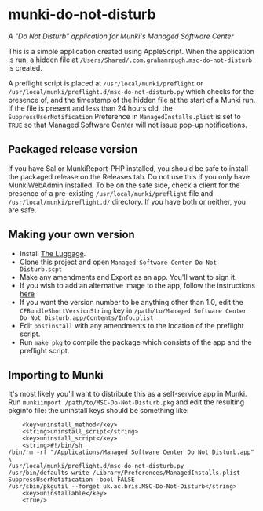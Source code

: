 # munki-do-not-disturb

*A "Do Not Disturb" application for Munki's Managed Software Center*

This is a simple application created using AppleScript. When the application is 
run, a hidden file at `/Users/Shared/.com.grahamrpugh.msc-do-not-disturb` is created.

A preflight script is placed at `/usr/local/munki/preflight` or 
`/usr/local/munki/preflight.d/msc-do-not-disturb.py` 
which checks for the presence of, and the timestamp of the hidden file at the start of a 
Munki run. If the file is present and less than 24 hours old, the 
`SuppressUserNotification` Preference in `ManagedInstalls.plist` is set to `TRUE` so that 
Managed Software Center will not issue pop-up notifications.

## Packaged release version

If you have Sal or MunkiReport-PHP installed, you should be safe to install the 
packaged release on the Releases tab.  Do not use this if you only have 
MunkiWebAdmin installed.  To be on the safe side, check a client for the presence of a 
pre-existing `/usr/local/munki/preflight` file and `/usr/local/munki/preflight.d/` 
directory. If you have both or neither, you are safe.

## Making your own version

* Install [The Luggage](http://grahamgilbert.com/blog/2013/08/09/the-luggage-an-introduction/).
* Clone this project and open `Managed Software Center Do Not Disturb.scpt`
* Make any amendments and Export as an app. You'll want to sign it.
* If you wish to add an alternative image to the app, follow the instructions [here](http://superuser.com/questions/37811/how-can-i-change-an-application-icon-in-mac-os-x)
* If you want the version number to be anything other than 1.0, edit the `CFBundleShortVersionString` key in `/path/to/Managed Software Center Do Not Disturb.app/Contents/Info.plist` 
* Edit `postinstall` with any amendments to the location of the preflight script.
* Run `make pkg` to compile the package which consists of the app and the preflight script.

## Importing to Munki

It's most likely you'll want to distribute this as a self-service app in Munki. Run `munkiimport /path/to/MSC-Do-Not-Disturb.pkg` and edit the resulting pkginfo file: 
the uninstall keys should be something like:

```
	<key>uninstall_method</key>
	<string>uninstall_script</string>
	<key>uninstall_script</key>
	<string>#!/bin/sh
/bin/rm -rf "/Applications/Managed Software Center Do Not Disturb.app" \
/usr/local/munki/preflight.d/msc-do-not-disturb.py
/usr/bin/defaults write /Library/Preferences/ManagedInstalls.plist SuppressUserNotification -bool FALSE
/usr/sbin/pkgutil --forget uk.ac.bris.MSC-Do-Not-Disturb</string>
	<key>uninstallable</key>
	<true/>
```

